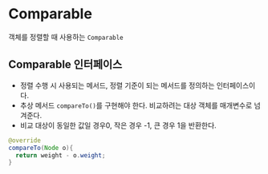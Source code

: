 # Comparable 

객체를 정렬할 때 사용하는 `Comparable`

## Comparable 인터페이스

* 정렬 수행 시 사용되는 메서드, 정렬 기준이 되는 메서드를 정의하는 인터페이스이다. 
* 추상 메서드 `compareTo()`를 구현해야 한다. 비교하려는 대상 객체를 매개변수로 넘겨준다. 
* 비교 대상이 동일한 값일 경우0, 작은 경우 -1, 큰 경우 1을 반환한다. 
```java
@override
compareTo(Node o){
  return weight - o.weight;
}

```
